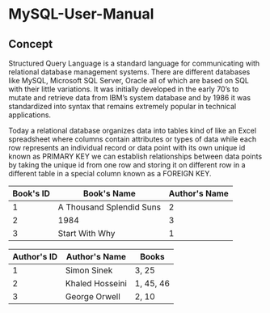 # MySQL-User-Manual
## Concept 
Structured Query Language is a standard language for communicating with relational 
database management systems. There are different databases like MySQL, Microsoft SQL 
Server, Oracle all of which are based on SQL with their little variations. It was 
initially developed in the early 70’s to mutate and retrieve data from IBM’s system 
database and by 1986 it was standardized into syntax that remains extremely popular 
in technical applications. 

Today a relational database organizes data into tables kind of like an Excel spreadsheet 
where columns contain attributes or types of data while each row represents an 
individual record or data point with its own unique id known as PRIMARY KEY we 
can establish relationships between data points by taking the unique id from one row 
and storing it on different row in a different table in a special column known as a 
FOREIGN KEY.

  

 | Book's ID | Book's Name | Author's Name |
 ---|---|---
 | 1 | A Thousand Splendid Suns | 2 |
 | 2 | 1984 | 3 |
 | 3 | Start With Why | 1 |
 
 | Author's ID | Author's Name |  Books |
 ---|---|---
 | 1 | Simon Sinek | 3, 25 |
 | 2 | Khaled Hosseini| 1, 45, 46 |
 | 3 | George Orwell | 2, 10 |
 
 